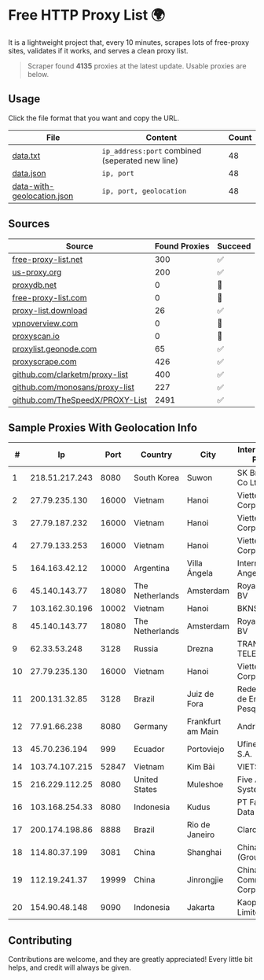 
# Free HTTP Proxy List 🌍

It is a lightweight project that, every 10 minutes, scrapes lots of free-proxy sites, validates if it works, and serves a clean proxy list.


> Scraper found **4135** proxies at the latest update. Usable proxies are below.

## Usage

Click the file format that you want and copy the URL.


|File|Content|Count|
|----|-------|-----|
|[data.txt](https://raw.githubusercontent.com/themiralay/Proxy-List-World/master/data.txt)|`ip_address:port` combined (seperated new line)|48|
|[data.json](https://raw.githubusercontent.com/themiralay/Proxy-List-World/master/data.json)|`ip, port`|48|
|[data-with-geolocation.json](https://raw.githubusercontent.com/themiralay/Proxy-List-World/master/data-with-geolocation.json)|`ip, port, geolocation`|48|

## Sources

|Source|Found Proxies|Succeed|
|------|-------------|-------|
|[free-proxy-list.net](https://free-proxy-list.net)|300|✅|
|[us-proxy.org](https://www.us-proxy.org)|200|✅|
|[proxydb.net](http://proxydb.net)|0|🚫|
|[free-proxy-list.com](https://free-proxy-list.com/?page=&port=&type%5B%5D=http&type%5B%5D=https&up_time=0&search=Search)|0|🚫|
|[proxy-list.download](https://www.proxy-list.download/HTTP)|26|✅|
|[vpnoverview.com](https://vpnoverview.com/privacy/anonymous-browsing/free-proxy-servers)|0|🚫|
|[proxyscan.io](https://www.proxyscan.io)|0|🚫|
|[proxylist.geonode.com](https://proxylist.geonode.com/api/proxy-list?limit=300&page=1&sort_by=lastChecked&sort_type=desc&protocols=http,https)|65|✅|
|[proxyscrape.com](https://api.proxyscrape.com/v2/?request=displayproxies&protocol=http&timeout=10000&country=all&ssl=all&anonymity=all)|426|✅|
|[github.com/clarketm/proxy-list](https://raw.githubusercontent.com/clarketm/proxy-list/master/proxy-list-raw.txt)|400|✅|
|[github.com/monosans/proxy-list](https://raw.githubusercontent.com/monosans/proxy-list/main/proxies/http.txt)|227|✅|
|[github.com/TheSpeedX/PROXY-List](https://raw.githubusercontent.com/TheSpeedX/PROXY-List/master/http.txt)|2491|✅|


## Sample Proxies With Geolocation Info

|#|Ip|Port|Country|City|Internet Service Provider|
|-|--|----|-------|----|-------------------------|
|1|218.51.217.243|8080|South Korea|Suwon|SK Broadband Co Ltd|
|2|27.79.235.130|16000|Vietnam|Hanoi|Viettel Corporation|
|3|27.79.187.232|16000|Vietnam|Hanoi|Viettel Corporation|
|4|27.79.133.253|16000|Vietnam|Hanoi|Viettel Corporation|
|5|164.163.42.12|10000|Argentina|Villa Ángela|Interret Villa Angela SRL|
|6|45.140.143.77|18080|The Netherlands|Amsterdam|RoyaleHosting BV|
|7|103.162.30.196|10002|Vietnam|Hanoi|BKNS|
|8|45.140.143.77|18080|The Netherlands|Amsterdam|RoyaleHosting BV|
|9|62.33.53.248|3128|Russia|Drezna|TRANS-TELECOM|
|10|27.79.235.130|16000|Vietnam|Hanoi|Viettel Corporation|
|11|200.131.32.85|3128|Brazil|Juiz de Fora|Rede Nacional de Ensino e Pesquisa|
|12|77.91.66.238|8080|Germany|Frankfurt am Main|Andrii Hrosh|
|13|45.70.236.194|999|Ecuador|Portoviejo|Ufinet Panama S.A.|
|14|103.74.107.215|52847|Vietnam|Kim Bài|VIETSERVER|
|15|216.229.112.25|8080|United States|Muleshoe|Five Area Systems, LLC|
|16|103.168.254.33|8080|Indonesia|Kudus|PT Fahasa Tri Data|
|17|200.174.198.86|8888|Brazil|Rio de Janeiro|Claro S.A|
|18|114.80.37.199|3081|China|Shanghai|China Telecom (Group)|
|19|112.19.241.37|19999|China|Jinrongjie|China Mobile Communications Corporation|
|20|154.90.48.148|9090|Indonesia|Jakarta|Kaopu Cloud HK Limited|



## Contributing

Contributions are welcome, and they are greatly appreciated! Every
little bit helps, and credit will always be given.

